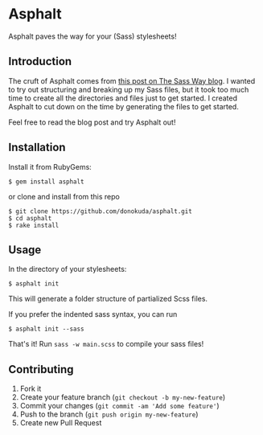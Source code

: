 # Asphalt

Asphalt paves the way for your (Sass) stylesheets!


## Introduction

The cruft of Asphalt comes from [this post on The Sass Way blog](http://www.thesassway.com/beginner/how-to-structure-a-sass-project). I wanted to try out structuring and breaking up my Sass files, but it took too much time to create all the directories and files just to get started. I created Asphalt to cut down on the time by generating the files to get started.

Feel free to read the blog post and try Asphalt out!


## Installation

Install it from RubyGems:

    $ gem install asphalt

or clone and install from this repo

    $ git clone https://github.com/donokuda/asphalt.git
    $ cd asphalt
    $ rake install


## Usage

In the directory of your stylesheets:

    $ asphalt init

This will generate a folder structure of partialized Scss files.

If you prefer the indented sass syntax, you can run

    $ asphalt init --sass

That's it! Run `sass -w main.scss` to compile your sass files!


## Contributing

1. Fork it
2. Create your feature branch (`git checkout -b my-new-feature`)
3. Commit your changes (`git commit -am 'Add some feature'`)
4. Push to the branch (`git push origin my-new-feature`)
5. Create new Pull Request
